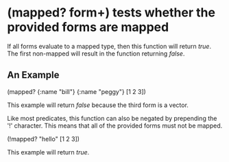 # (mapped? form+) tests whether the provided forms are mapped
If all forms evaluate to a mapped type, then this function will return _true_. The first non-mapped will result in the function returning _false_.

## An Example

  (mapped? {:name "bill"} {:name "peggy"} [1 2 3])

This example will return _false_ because the third form is a vector.

Like most predicates, this function can also be negated by prepending the '!' character. This means that all of the provided forms must not be mapped.

  (!mapped? "hello" [1 2 3])

This example will return _true_.
